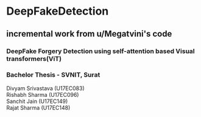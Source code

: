 # DeepFakeDetection
## incremental work from u/Megatvini's code
### DeepFake Forgery Detection using self-attention based Visual transformers(ViT)

### Bachelor Thesis - SVNIT, Surat

Divyam Srivastava (U17EC083) <br>
Rishabh Sharma    (U17EC096) <br>
Sanchit Jain      (U17EC149) <br>
Rajat Sharma      (U17EC148)
